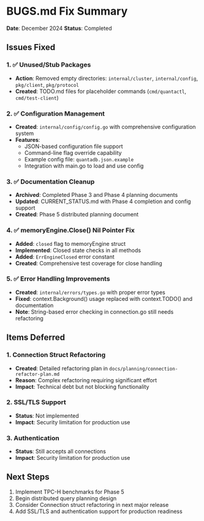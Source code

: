 # BUGS.md Fix Summary

**Date**: December 2024
**Status**: Completed

## Issues Fixed

### 1. ✅ Unused/Stub Packages
- **Action**: Removed empty directories: `internal/cluster`, `internal/config`, `pkg/client`, `pkg/protocol`
- **Created**: TODO.md files for placeholder commands (`cmd/quantactl`, `cmd/test-client`)

### 2. ✅ Configuration Management
- **Created**: `internal/config/config.go` with comprehensive configuration system
- **Features**:
  - JSON-based configuration file support
  - Command-line flag override capability
  - Example config file: `quantadb.json.example`
  - Integration with main.go to load and use config

### 3. ✅ Documentation Cleanup
- **Archived**: Completed Phase 3 and Phase 4 planning documents
- **Updated**: CURRENT_STATUS.md with Phase 4 completion and config support
- **Created**: Phase 5 distributed planning document

### 4. ✅ memoryEngine.Close() Nil Pointer Fix
- **Added**: `closed` flag to memoryEngine struct
- **Implemented**: Closed state checks in all methods
- **Added**: `ErrEngineClosed` error constant
- **Created**: Comprehensive test coverage for close handling

### 5. ✅ Error Handling Improvements
- **Created**: `internal/errors/types.go` with proper error types
- **Fixed**: context.Background() usage replaced with context.TODO() and documentation
- **Note**: String-based error checking in connection.go still needs refactoring

## Items Deferred

### 1. Connection Struct Refactoring
- **Created**: Detailed refactoring plan in `docs/planning/connection-refactor-plan.md`
- **Reason**: Complex refactoring requiring significant effort
- **Impact**: Technical debt but not blocking functionality

### 2. SSL/TLS Support
- **Status**: Not implemented
- **Impact**: Security limitation for production use

### 3. Authentication
- **Status**: Still accepts all connections
- **Impact**: Security limitation for production use

## Next Steps

1. Implement TPC-H benchmarks for Phase 5
2. Begin distributed query planning design
3. Consider Connection struct refactoring in next major release
4. Add SSL/TLS and authentication support for production readiness